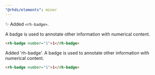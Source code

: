 ```yaml
---
"@rhds/elements": minor
---
```


✨ Added `<rh-badge>`.

A badge is used to annotate other information with numerical content.

```html
<rh-badge number="1">1</rh-badge>
```
Added 'rh-badge'. A badge is used to annotate other information with numerical content.

```html
<rh-badge number="1">1</rh-badge>
```
